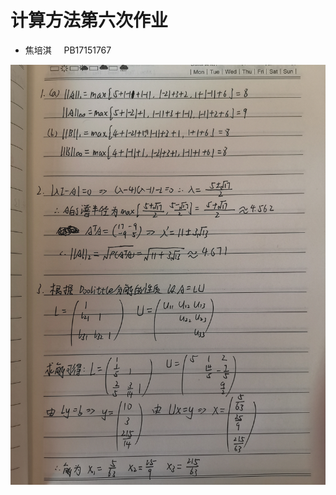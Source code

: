 <!--
 * @Author: Page-Jiao
 * @Date: 2020-04-30 18:28:02
 * @LastEditors: Page-Jiao
 * @LastEditTime: 2020-04-30 18:28:48
 * @Description: file content
 * @FilePath: \计算方法\计算方法第六次作业.md
 -->
# 计算方法第六次作业

+ 焦培淇 &nbsp; &nbsp; PB17151767

![图一](./images/6-1.jpg)